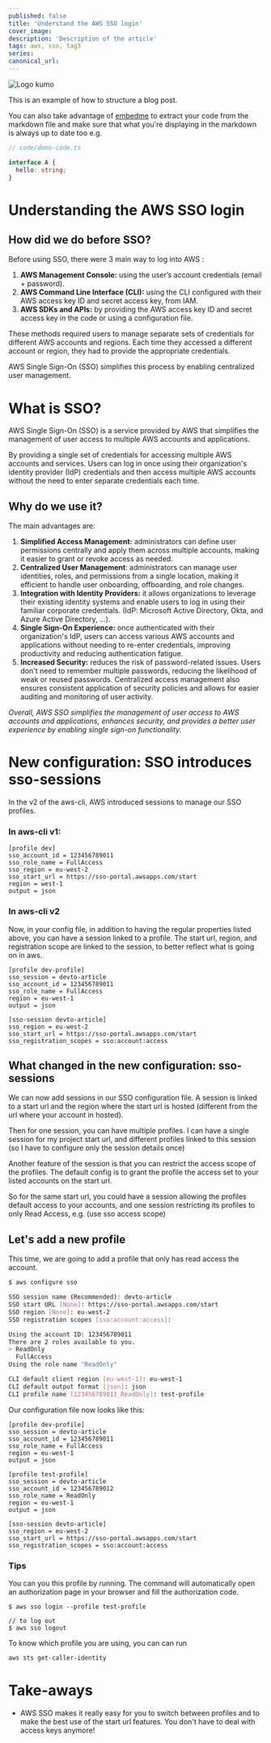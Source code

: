 ```yaml
---
published: false
title: 'Understand the AWS SSO login'
cover_image:
description: 'Description of the article'
tags: aws, sso, tag3
series:
canonical_url:
---
```


![Logo kumo](./assets/logo_kumo_carre.png 'Logo Kumo')

This is an example of how to structure a blog post.

You can also take advantage of [embedme](https://github.com/zakhenry/embedme) to extract your code from the markdown file and make sure that what you're displaying in the markdown is always up to date too e.g.

```ts
// code/demo-code.ts

interface A {
  hello: string;
}
```



# Understanding the AWS SSO login

## How did we do before SSO?

Before using SSO, there were 3 main way to log into AWS :

1. **AWS Management Console:** using the user’s account credentials (email + password).
2. **AWS Command Line Interface (CLI):** using the CLI configured with their AWS access key ID and secret access key, from IAM.
3. **AWS SDKs and APIs:** by providing the AWS access key ID and secret access key in the code or using a configuration file.

These methods required users to manage separate sets of credentials for different AWS accounts and regions. Each time they accessed a different account or region, they had to provide the appropriate credentials.

AWS Single Sign-On (SSO) simplifies this process by enabling centralized user management.

# What is SSO? 

AWS Single Sign-On (SSO) is a service provided by AWS that simplifies the management of user access to multiple AWS accounts and applications. 

By providing a single set of credentials for accessing multiple AWS accounts and services. Users can log in once using their organization's identity provider (IdP) credentials and then access multiple AWS accounts without the need to enter separate credentials each time.

## Why do we use it?

The main advantages are: 

1. **Simplified Access Management:** administrators can define user permissions centrally and apply them across multiple accounts, making it easier to grant or revoke access as needed.
2. **Centralized User Management**: administrators can manage user identities, roles, and permissions from a single location, making it efficient to handle user onboarding, offboarding, and role changes.
3. **Integration with Identity Providers:** it allows organizations to leverage their existing identity systems and enable users to log in using their familiar corporate credentials. (IdP: Microsoft Active Directory, Okta, and Azure Active Directory, …).
4. **Single Sign-On Experience:** once authenticated with their organization's IdP, users can access various AWS accounts and applications without needing to re-enter credentials, improving productivity and reducing authentication fatigue.
5. **Increased Security:** reduces the risk of password-related issues. Users don't need to remember multiple passwords, reducing the likelihood of weak or reused passwords. Centralized access management also ensures consistent application of security policies and allows for easier auditing and monitoring of user activity.

*Overall, AWS SSO simplifies the management of user access to AWS accounts and applications, enhances security, and provides a better user experience by enabling single sign-on functionality.*

# New configuration: SSO introduces sso-sessions

In the v2 of the aws-cli, AWS introduced sessions to manage our SSO profiles.

### In aws-cli v1:

```
[profile dev]
sso_account_id = 123456789011
sso_role_name = FullAccess
sso_region = eu-west-2
sso_start_url = https://sso-portal.awsapps.com/start
region = west-1
output = json
```

### In aws-cli v2
Now, in your config file, in addition to having the regular properties listed above, you can have a session linked to a profile. The start url, region, and registration scope are linked to the session, to better reflect what is going on in aws.

```text
[profile dev-profile]
sso_session = devto-article
sso_account_id = 123456789011
sso_role_name = FullAccess
region = eu-west-1
output = json

[sso-session devto-article]
sso_region = eu-west-2
sso_start_url = https://sso-portal.awsapps.com/start
sso_registration_scopes = sso:account:access
```

## What changed in the new configuration: sso-sessions

We can now add sessions in our SSO configuration file. A session is linked to a start url and the region where the start url is hosted (different from the url where your account in hosted).

Then for one session, you can have multiple profiles. I can have a single session for my project start url, and different profiles linked to this session (so I have to configure only the session details once)

Another feature of the session is that you can restrict the access scope of the profiles. The default config is to grant the profile the access set to your listed accounts on the start url. 

So for the same start url, you could have a session allowing the profiles default access to your accounts, and one session restricting its profiles to only Read Access, e.g. (use sso access scope)

## Let's add a new profile
This time, we are going to add a profile that only has read access the account. 

```bash
$ aws configure sso

SSO session name (Recommended): devto-article
SSO start URL [None]: https://sso-portal.awsapps.com/start
SSO region [None]: eu-west-2
SSO registration scopes [sso:account:access]:

Using the account ID: 123456789011
There are 2 roles available to you.
> ReadOnly
  FullAccess
Using the role name "ReadOnly"

CLI default client region [eu-west-1]: eu-west-1
CLI default output format [json]: json
CLI profile name [123456789011_ReadOnly]: test-profile 
```
Our configuration file now looks like this:

```text
[profile dev-profile]
sso_session = devto-article
sso_account_id = 123456789011
sso_role_name = FullAccess
region = eu-west-1
output = json

[profile test-profile]
sso_session = devto-article
sso_account_id = 123456789012
sso_role_name = ReadOnly
region = eu-west-1
output = json

[sso-session devto-article]
sso_region = eu-west-2
sso_start_url = https://sso-portal.awsapps.com/start
sso_registration_scopes = sso:account:access
```

### Tips
You can you this profile by running. The command will automatically open an authorization page in your browser and fill the authorization code.
```
$ aws sso login --profile test-profile

// to log out
$ aws sso logout
```
To know which profile you are using, you can can run
```bash
aws sts get-caller-identity
```

# Take-aways
- AWS SSO makes it really easy for you to switch between profiles and to make the best use of the start url features. You don't have to deal with access keys anymore!
